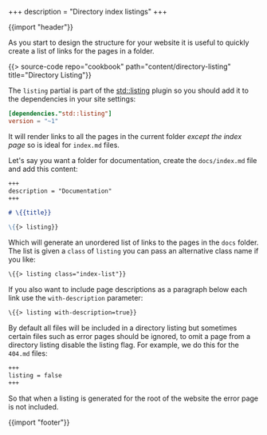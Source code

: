 +++
description = "Directory index listings"
+++

{{import "header"}}

As you start to design the structure for your website it is useful to quickly create a list of links for the pages in a folder.

{{> source-code repo="cookbook" path="content/directory-listing" title="Directory Listing"}}

The `listing` partial is part of the [std::listing][] plugin so you should add it to the dependencies in your site settings:

```toml
[dependencies."std::listing"]
version = "~1"
```

It will render links to all the pages in the current folder *except the index page* so is ideal for `index.md` files.

Let's say you want a folder for documentation, create the `docs/index.md` file and add this content:

```markdown
+++
description = "Documentation"
+++

# \{{title}}

\{{> listing}}
```

Which will generate an unordered list of links to the pages in the `docs` folder. The list is given a `class` of `listing` you can pass an alternative class name if you like:

```handlebars
\{{> listing class="index-list"}}
```

If you also want to include page descriptions as a paragraph below each link use the `with-description` parameter:

```handlebars
\{{> listing with-description=true}}
```

By default all files will be included in a directory listing but sometimes certain files such as error pages should be ignored, to omit a page from a directory listing disable the listing flag. For example, we do this for the `404.md` files:

```markdown
+++
listing = false
+++
```

So that when a listing is generated for the root of the website the error page is not included.

{{import "footer"}}

[std::listing]: https://github.com/uwe-app/plugins/blob/main/std/listing
